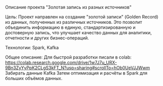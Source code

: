 Описание проекта "Золотая запись из разных источников"

Цель:
Проект направлен на создание "золотой записи" (Golden Record) из данных, полученных из различных источников.
Это позволит объединить информацию в единую, стандартизированную и достоверную запись, что улучшает качество данных для аналитики, отчетности и других бизнес-операций.


Технологии:
Spark, Kafka


Общее описание:
Для быстрой разработки писали в colab: https://colab.research.google.com/drive/1w7J7u_URX-9Bn3ZyYyPpK2CLgS3kFT_N?usp=sharing#scrollTo=hOb0UeVJJWwm
Забирать данные Kafka
Затем оптимизация и расчёты в Spark для больших объёмов данных.

